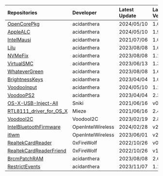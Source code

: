 | Repositories | Developer | Latest Update | Latest Version | Files                           |
|:-------------|:----------|:--------------|:---------------|:--------------------------------|
| [OpenCorePkg](https://github.com/acidanthera/OpenCorePkg) | acidanthera | 2024/05/10 | 1.0.0 | [OpenCore-1.0.0-RELEASE.zip](https://mirror.ghproxy.com/https://github.com/acidanthera/OpenCorePkg/releases/download/1.0.0/OpenCore-1.0.0-RELEASE.zip) |
| [AppleALC](https://github.com/acidanthera/AppleALC) | acidanthera | 2024/05/10 | 1.9.0 | [AppleALC-1.9.0-RELEASE.zip](https://mirror.ghproxy.com/https://github.com/acidanthera/AppleALC/releases/download/1.9.0/AppleALC-1.9.0-RELEASE.zip) |
| [IntelMausi](https://github.com/acidanthera/IntelMausi) | acidanthera | 2021/07/06 | 1.0.7 | [IntelMausi-1.0.7-RELEASE.zip](https://mirror.ghproxy.com/https://github.com/acidanthera/IntelMausi/releases/download/1.0.7/IntelMausi-1.0.7-RELEASE.zip) |
| [Lilu](https://github.com/acidanthera/Lilu) | acidanthera | 2023/08/08 | 1.6.7 | [Lilu-1.6.7-RELEASE.zip](https://mirror.ghproxy.com/https://github.com/acidanthera/Lilu/releases/download/1.6.7/Lilu-1.6.7-RELEASE.zip) |
| [NVMeFix](https://github.com/acidanthera/NVMeFix) | acidanthera | 2023/08/08 | 1.1.1 | [NVMeFix-1.1.1-RELEASE.zip](https://mirror.ghproxy.com/https://github.com/acidanthera/NVMeFix/releases/download/1.1.1/NVMeFix-1.1.1-RELEASE.zip) |
| [VirtualSMC](https://github.com/acidanthera/VirtualSMC) | acidanthera | 2023/06/13 | 1.3.2 | [VirtualSMC-1.3.2-RELEASE.zip](https://mirror.ghproxy.com/https://github.com/acidanthera/VirtualSMC/releases/download/1.3.2/VirtualSMC-1.3.2-RELEASE.zip) |
| [WhateverGreen](https://github.com/acidanthera/WhateverGreen) | acidanthera | 2023/08/08 | 1.6.6 | [WhateverGreen-1.6.6-RELEASE.zip](https://mirror.ghproxy.com/https://github.com/acidanthera/WhateverGreen/releases/download/1.6.6/WhateverGreen-1.6.6-RELEASE.zip) |
| [BrightnessKeys](https://github.com/acidanthera/BrightnessKeys) | acidanthera | 2023/04/04 | 1.0.3 | [BrightnessKeys-1.0.3-RELEASE.zip](https://mirror.ghproxy.com/https://github.com/acidanthera/BrightnessKeys/releases/download/1.0.3/BrightnessKeys-1.0.3-RELEASE.zip) |
| [VoodooInput](https://github.com/acidanthera/VoodooInput) | acidanthera | 2024/05/10 | 1.1.4 | [VoodooInput-1.1.4-RELEASE.zip](https://mirror.ghproxy.com/https://github.com/acidanthera/VoodooInput/releases/download/1.1.4/VoodooInput-1.1.4-RELEASE.zip) |
| [VoodooPS2](https://github.com/acidanthera/VoodooPS2) | acidanthera | 2023/04/04 | 2.3.5 | [VoodooPS2Controller-2.3.5-RELEASE.zip](https://mirror.ghproxy.com/https://github.com/acidanthera/VoodooPS2/releases/download/2.3.5/VoodooPS2Controller-2.3.5-RELEASE.zip) |
| [OS-X-USB-Inject-All](https://github.com/Sniki/OS-X-USB-Inject-All) | Sniki | 2021/06/16 | v0.7.6 | [USBInjectAll-0.7.6-RELEASE.zip](https://mirror.ghproxy.com/https://github.com/Sniki/OS-X-USB-Inject-All/releases/download/v0.7.6/USBInjectAll-0.7.6-RELEASE.zip) |
| [RTL8111_driver_for_OS_X](https://github.com/Mieze/RTL8111_driver_for_OS_X) | Mieze | 2021/06/16 | 2.4.2 | [RealtekRTL8111-V2.4.2.zip](https://mirror.ghproxy.com/https://github.com/Mieze/RTL8111_driver_for_OS_X/releases/download/2.4.2/RealtekRTL8111-V2.4.2.zip) |
| [VoodooI2C](https://github.com/VoodooI2C/VoodooI2C) | VoodooI2C | 2023/02/19 | 2.8 | [VoodooI2C-2.8.zip](https://mirror.ghproxy.com/https://github.com/VoodooI2C/VoodooI2C/releases/download/2.8/VoodooI2C-2.8.zip) |
| [IntelBluetoothFirmware](https://github.com/OpenIntelWireless/IntelBluetoothFirmware) | OpenIntelWireless | 2024/02/28 | v2.4.0 | [IntelBluetooth-v2.4.0.zip](https://mirror.ghproxy.com/https://github.com/OpenIntelWireless/IntelBluetoothFirmware/releases/download/v2.4.0/IntelBluetooth-v2.4.0.zip) |
| [itlwm](https://github.com/OpenIntelWireless/itlwm) | OpenIntelWireless | 2023/06/01 | v2.2.0 | [AirportItlwm_v2.2.0_stable_BigSur.kext.zip](https://mirror.ghproxy.com/https://github.com/OpenIntelWireless/itlwm/releases/download/v2.2.0/AirportItlwm_v2.2.0_stable_BigSur.kext.zip),[AirportItlwm_v2.2.0_stable_Catalina.kext.zip](https://mirror.ghproxy.com/https://github.com/OpenIntelWireless/itlwm/releases/download/v2.2.0/AirportItlwm_v2.2.0_stable_Catalina.kext.zip),[AirportItlwm_v2.2.0_stable_HighSierra.kext.zip](https://mirror.ghproxy.com/https://github.com/OpenIntelWireless/itlwm/releases/download/v2.2.0/AirportItlwm_v2.2.0_stable_HighSierra.kext.zip),[AirportItlwm_v2.2.0_stable_Mojave.kext.zip](https://mirror.ghproxy.com/https://github.com/OpenIntelWireless/itlwm/releases/download/v2.2.0/AirportItlwm_v2.2.0_stable_Mojave.kext.zip),[AirportItlwm_v2.2.0_stable_Monterey.kext.zip](https://mirror.ghproxy.com/https://github.com/OpenIntelWireless/itlwm/releases/download/v2.2.0/AirportItlwm_v2.2.0_stable_Monterey.kext.zip),[AirportItlwm_v2.2.0_stable_Ventura.kext.zip](https://mirror.ghproxy.com/https://github.com/OpenIntelWireless/itlwm/releases/download/v2.2.0/AirportItlwm_v2.2.0_stable_Ventura.kext.zip),[itlwm_v2.2.0_stable.kext.zip](https://mirror.ghproxy.com/https://github.com/OpenIntelWireless/itlwm/releases/download/v2.2.0/itlwm_v2.2.0_stable.kext.zip) |
| [RealtekCardReader](https://github.com/0xFireWolf/RealtekCardReader) | 0xFireWolf | 2022/10/26 | v0.9.7 | [RealtekCardReader_0.9.7_006a845_RELEASE.zip](https://mirror.ghproxy.com/https://github.com/0xFireWolf/RealtekCardReader/releases/download/v0.9.7/RealtekCardReader_0.9.7_006a845_RELEASE.zip) |
| [RealtekCardReaderFriend](https://github.com/0xFireWolf/RealtekCardReaderFriend) | 0xFireWolf | 2022/10/26 | v1.0.4 | [RealtekCardReaderFriend_1.0.4_e1e3301_RELEASE.zip](https://mirror.ghproxy.com/https://github.com/0xFireWolf/RealtekCardReaderFriend/releases/download/v1.0.4/RealtekCardReaderFriend_1.0.4_e1e3301_RELEASE.zip) |
| [BrcmPatchRAM](https://github.com/acidanthera/BrcmPatchRAM) | acidanthera | 2023/08/08 | 2.6.8 | [BrcmPatchRAM-2.6.8-RELEASE.zip](https://mirror.ghproxy.com/https://github.com/acidanthera/BrcmPatchRAM/releases/download/2.6.8/BrcmPatchRAM-2.6.8-RELEASE.zip) |
| [RestrictEvents](https://github.com/acidanthera/RestrictEvents) | acidanthera | 2023/11/07 | 1.1.3 | [RestrictEvents-1.1.3-RELEASE.zip](https://mirror.ghproxy.com/https://github.com/acidanthera/RestrictEvents/releases/download/1.1.3/RestrictEvents-1.1.3-RELEASE.zip) |
